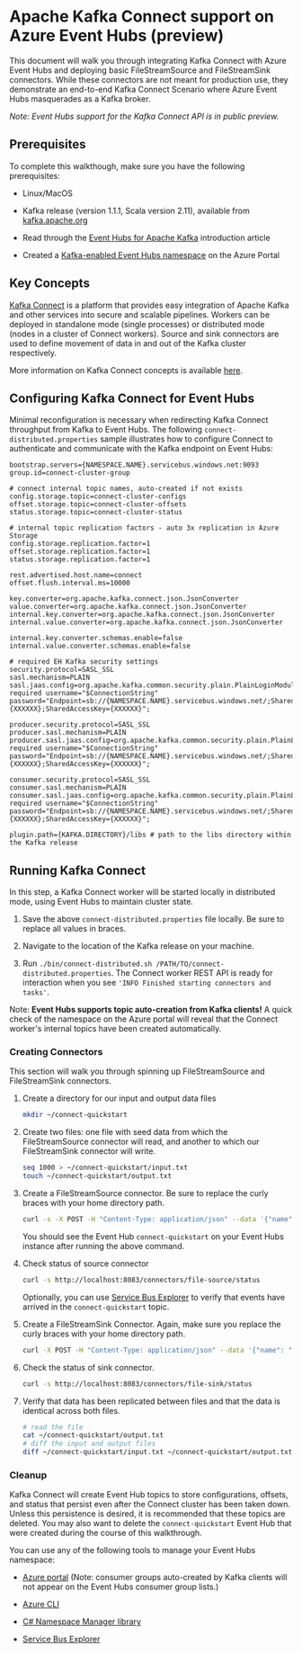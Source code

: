# Apache Kafka Connect support on Azure Event Hubs (preview)

This document will walk you through integrating Kafka Connect with Azure Event Hubs and deploying basic FileStreamSource and FileStreamSink connectors.  While these connectors are not meant for production use, they demonstrate an end-to-end Kafka Connect Scenario where Azure Event Hubs masquerades as a Kafka broker.

*Note: Event Hubs support for the Kafka Connect API is in public preview.*  

## Prerequisites

To complete this walkthough, make sure you have the following prerequisites:

- Linux/MacOS

- Kafka release (version 1.1.1, Scala version 2.11), available from [kafka.apache.org](https://kafka.apache.org/downloads#1.1.1)

- Read through the [Event Hubs for Apache Kafka](https://docs.microsoft.com/azure/event-hubs/event-hubs-for-kafka-ecosystem-overview) introduction article

- Created a [Kafka-enabled Event Hubs namespace](https://docs.microsoft.com/azure/event-hubs/event-hubs-create) on the Azure Portal

## Key Concepts

[Kafka Connect](https://kafka.apache.org/documentation/#connect) is a platform that provides easy integration of Apache Kafka and other services into secure and scalable pipelines.  Workers can be deployed in standalone mode (single processes) or distributed mode (nodes in a cluster of Connect workers).  Source and sink connectors are used to define movement of data in and out of the Kafka cluster respectively.

More information on Kafka Connect concepts is available [here](https://docs.confluent.io/current/connect/concepts.html).

## Configuring Kafka Connect for Event Hubs

Minimal reconfiguration is necessary when redirecting Kafka Connect throughput from Kafka to Event Hubs.  The following `connect-distributed.properties` sample illustrates how to configure Connect to authenticate and communicate with the Kafka endpoint on Event Hubs:

```properties
bootstrap.servers={NAMESPACE.NAME}.servicebus.windows.net:9093
group.id=connect-cluster-group

# connect internal topic names, auto-created if not exists
config.storage.topic=connect-cluster-configs
offset.storage.topic=connect-cluster-offsets
status.storage.topic=connect-cluster-status

# internal topic replication factors - auto 3x replication in Azure Storage
config.storage.replication.factor=1
offset.storage.replication.factor=1
status.storage.replication.factor=1

rest.advertised.host.name=connect
offset.flush.interval.ms=10000

key.converter=org.apache.kafka.connect.json.JsonConverter
value.converter=org.apache.kafka.connect.json.JsonConverter
internal.key.converter=org.apache.kafka.connect.json.JsonConverter
internal.value.converter=org.apache.kafka.connect.json.JsonConverter

internal.key.converter.schemas.enable=false
internal.value.converter.schemas.enable=false

# required EH Kafka security settings
security.protocol=SASL_SSL
sasl.mechanism=PLAIN
sasl.jaas.config=org.apache.kafka.common.security.plain.PlainLoginModule required username="$ConnectionString" password="Endpoint=sb://{NAMESPACE.NAME}.servicebus.windows.net/;SharedAccessKeyName={XXXXXX};SharedAccessKey={XXXXXX}";

producer.security.protocol=SASL_SSL
producer.sasl.mechanism=PLAIN
producer.sasl.jaas.config=org.apache.kafka.common.security.plain.PlainLoginModule required username="$ConnectionString" password="Endpoint=sb://{NAMESPACE.NAME}.servicebus.windows.net/;SharedAccessKeyName={XXXXXX};SharedAccessKey={XXXXXX}";

consumer.security.protocol=SASL_SSL
consumer.sasl.mechanism=PLAIN
consumer.sasl.jaas.config=org.apache.kafka.common.security.plain.PlainLoginModule required username="$ConnectionString" password="Endpoint=sb://{NAMESPACE.NAME}.servicebus.windows.net/;SharedAccessKeyName={XXXXXX};SharedAccessKey={XXXXXX}";

plugin.path={KAFKA.DIRECTORY}/libs # path to the libs directory within the Kafka release
```

## Running Kafka Connect

In this step, a Kafka Connect worker will be started locally in distributed mode, using Event Hubs to maintain cluster state.

1. Save the above `connect-distributed.properties` file locally.  Be sure to replace all values in braces.

2. Navigate to the location of the Kafka release on your machine.

3. Run `./bin/connect-distributed.sh /PATH/TO/connect-distributed.properties`.  The Connect worker REST API is ready for interaction when you see `'INFO Finished starting connectors and tasks'`. 

Note: **Event Hubs supports topic auto-creation from Kafka clients!**  A quick check of the namespace on the Azure portal will reveal that the Connect worker's internal topics have been created automatically.

### Creating Connectors

This section will walk you through spinning up FileStreamSource and FileStreamSink connectors. 

1. Create a directory for our input and output data files
    ```bash
    mkdir ~/connect-quickstart
    ```

2. Create two files: one file with seed data from which the FileStreamSource connector will read, and another to which our FileStreamSink connector will write.
    ```bash
    seq 1000 > ~/connect-quickstart/input.txt
    touch ~/connect-quickstart/output.txt
    ```

3. Create a FileStreamSource connector.  Be sure to replace the curly braces with your home directory path.
    ```bash
    curl -s -X POST -H "Content-Type: application/json" --data '{"name": "file-source","config": {"connector.class":"org.apache.kafka.connect.file.FileStreamSourceConnector","tasks.max":"1","topic":"connect-quickstart","file": "{YOUR/HOME/PATH}/connect-quickstart/input.txt"}}' http://localhost:8083/connectors
    ```

    You should see the Event Hub `connect-quickstart` on your Event Hubs instance after running the above command.

4. Check status of source connector
    ```bash
    curl -s http://localhost:8083/connectors/file-source/status
    ```
    Optionally, you can use [Service Bus Explorer](https://github.com/paolosalvatori/ServiceBusExplorer/releases) to verify that events have arrived in the `connect-quickstart` topic.

5. Create a FileStreamSink Connector.  Again, make sure you replace the curly braces with your home directory path.
    ```bash
    curl -X POST -H "Content-Type: application/json" --data '{"name": "file-sink", "config": {"connector.class":"org.apache.kafka.connect.file.FileStreamSinkConnector", "tasks.max":"1", "topics":"connect-quickstart", "file": "{YOUR/HOME/PATH}/connect-quickstart/output.txt"}}' http://localhost:8083/connectors
    ```
 
6. Check the status of sink connector.
    ```bash
    curl -s http://localhost:8083/connectors/file-sink/status
    ```

7. Verify that data has been replicated between files and that the data is identical across both files.
    ```bash
    # read the file
    cat ~/connect-quickstart/output.txt
    # diff the input and output files
    diff ~/connect-quickstart/input.txt ~/connect-quickstart/output.txt
    ```

### Cleanup

Kafka Connect will create Event Hub topics to store configurations, offsets, and status that persist even after the Connect cluster has been taken down.  Unless this persistence is desired, it is recommended that these topics are deleted.  You may also want to delete the `connect-quickstart` Event Hub that were created during the course of this walkthrough.

You can use any of the following tools to manage your Event Hubs namespace:

- [Azure portal](portal.azure.com) (Note: consumer groups auto-created by Kafka clients will not appear on the Event Hubs consumer group lists.)

- [Azure CLI](https://docs.microsoft.com/cli/azure/eventhubs?view=azure-cli-latest)

- [C# Namespace Manager library](https://docs.microsoft.com/dotnet/api/microsoft.servicebus.namespacemanager?view=azure-dotnet)

- [Service Bus Explorer](https://github.com/paolosalvatori/ServiceBusExplorer/releases)
